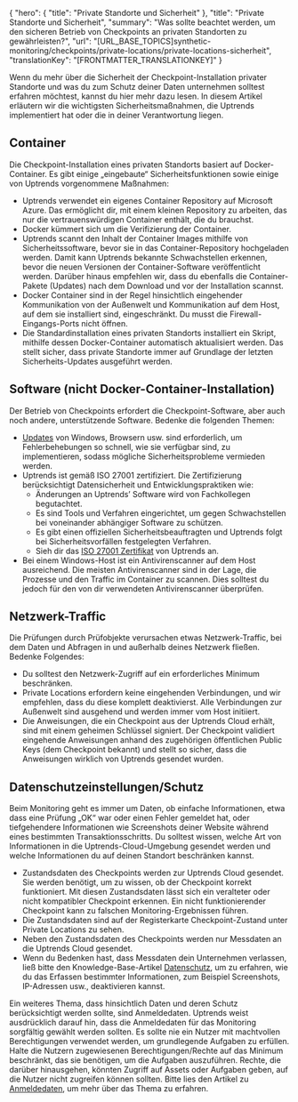 {
  "hero": {
    "title": "Private Standorte und Sicherheit"
  },
  "title": "Private Standorte und Sicherheit",
  "summary": "Was sollte beachtet werden, um den sicheren Betrieb von Checkpoints an privaten Standorten zu gewährleisten?",
  "url": "[URL_BASE_TOPICS]synthetic-monitoring/checkpoints/private-locations/private-locations-sicherheit",
  "translationKey": "[FRONTMATTER_TRANSLATIONKEY]"
}

Wenn du mehr über die Sicherheit der Checkpoint-Installation privater Standorte und was du zum Schutz deiner Daten unternehmen solltest erfahren möchtest, kannst du hier mehr dazu lesen. In diesem Artikel erläutern wir die wichtigsten Sicherheitsmaßnahmen, die Uptrends implementiert hat oder die in deiner Verantwortung liegen.

## Container 

Die Checkpoint-Installation eines privaten Standorts basiert auf Docker-Container. Es gibt einige „eingebaute“ Sicherheitsfunktionen sowie einige von Uptrends vorgenommene Maßnahmen:

- Uptrends verwendet ein eigenes Container Repository auf Microsoft Azure. Das ermöglicht dir, mit einem kleinen Repository zu arbeiten, das nur die vertrauenswürdigen Container enthält, die du brauchst.
- Docker kümmert sich um die Verifizierung der Container.
- Uptrends scannt den Inhalt der Container Images mithilfe von Sicherheitssoftware, bevor sie in das Container-Repository hochgeladen werden. Damit kann Uptrends bekannte Schwachstellen erkennen, bevor die neuen Versionen der Container-Software veröffentlicht werden. Darüber hinaus empfehlen wir, dass du ebenfalls die Container-Pakete (Updates) nach dem Download und vor der Installation scannst.
- Docker Container sind in der Regel hinsichtlich eingehender Kommunikation von der Außenwelt und Kommunikation auf dem Host, auf dem sie installiert sind, eingeschränkt. Du musst die Firewall-Eingangs-Ports nicht öffnen.
- Die Standardinstallation eines privaten Standorts installiert ein Skript, mithilfe dessen Docker-Container automatisch aktualisiert werden. Das stellt sicher, dass private Standorte immer auf Grundlage der letzten Sicherheits-Updates ausgeführt werden.

## Software (nicht Docker-Container-Installation)

Der Betrieb von Checkpoints erfordert die Checkpoint-Software, aber auch noch andere, unterstützende Software. Bedenke die folgenden Themen:

- [Updates]([LINK_URL_1]) von Windows, Browsern usw. sind erforderlich, um Fehlerbehebungen so schnell, wie sie verfügbar sind, zu implementieren, sodass mögliche Sicherheitsprobleme vermieden werden.
- Uptrends ist gemäß ISO 27001 zertifiziert. Die Zertifizierung berücksichtigt Datensicherheit und Entwicklungspraktiken wie:
  - Änderungen an Uptrends’ Software wird von Fachkollegen begutachtet.
  - Es sind Tools und Verfahren eingerichtet, um gegen Schwachstellen bei voneinander abhängiger Software zu schützen.
  - Es gibt einen offiziellen Sicherheitsbeauftragten und Uptrends folgt bei Sicherheitsvorfällen festgelegten Verfahren.
  - Sieh dir das [ISO 27001 Zertifikat]([LINK_URL_2]) von Uptrends an.
- Bei einem Windows-Host ist ein Antivirenscanner auf dem Host ausreichend. Die meisten Antivirenscanner sind in der Lage, die Prozesse und den Traffic im Container zu scannen. Dies solltest du jedoch für den von dir verwendeten Antivirenscanner überprüfen.

## Netzwerk-Traffic 

Die Prüfungen durch Prüfobjekte verursachen etwas Netzwerk-Traffic, bei dem Daten und Abfragen in und außerhalb deines Netzwerk fließen. Bedenke Folgendes:

- Du solltest den Netzwerk-Zugriff auf ein erforderliches Minimum beschränken.
- Private Locations erfordern keine eingehenden Verbindungen, und wir empfehlen, dass du diese komplett deaktivierst. Alle Verbindungen zur Außenwelt sind ausgehend und werden immer vom Host initiiert.
- Die Anweisungen, die ein Checkpoint aus der Uptrends Cloud erhält, sind mit einem geheimen Schlüssel signiert. Der Checkpoint validiert eingehende Anweisungen anhand des zugehörigen öffentlichen Public Keys (dem Checkpoint bekannt) und stellt so sicher, dass die Anweisungen wirklich von Uptrends gesendet wurden.

## Datenschutzeinstellungen/Schutz

Beim Monitoring geht es immer um Daten, ob einfache Informationen, etwa dass eine Prüfung „OK“ war oder einen Fehler gemeldet hat, oder tiefgehendere Informationen wie Screenshots deiner Website während eines bestimmten Transaktionsschritts. Du solltest wissen, welche Art von Informationen in die Uptrends-Cloud-Umgebung gesendet werden und welche Informationen du auf deinen Standort beschränken kannst.

- Zustandsdaten des Checkpoints werden zur Uptrends Cloud gesendet. Sie werden benötigt, um zu wissen, ob der Checkpoint korrekt funktioniert. Mit diesen Zustandsdaten lässt sich ein veralteter oder nicht kompatibler Checkpoint erkennen. Ein nicht funktionierender Checkpoint kann zu falschen Monitoring-Ergebnissen führen.
- Die Zustandsdaten sind auf der Registerkarte Checkpoint-Zustand unter Private Locations zu sehen.
- Neben den Zustandsdaten des Checkpoints werden nur Messdaten an die Uptrends Cloud gesendet.
- Wenn du Bedenken hast, dass Messdaten dein Unternehmen verlassen, ließ bitte den Knowledge-Base-Artikel [Datenschutz]([LINK_URL_3]), um zu erfahren, wie du das Erfassen bestimmter Informationen, zum Beispiel Screenshots, IP-Adressen usw., deaktivieren kannst.

Ein weiteres Thema, dass hinsichtlich Daten und deren Schutz berücksichtigt werden sollte, sind Anmeldedaten. Uptrends weist ausdrücklich darauf hin, dass die Anmeldedaten für das Monitoring sorgfältig gewählt werden sollten. Es sollte nie ein Nutzer mit machtvollen Berechtigungen verwendet werden, um grundlegende Aufgaben zu erfüllen. Halte die Nutzern zugewiesenen Berechtigungen/Rechte auf das Minimum beschränkt, das sie benötigen, um die Aufgaben auszuführen. Rechte, die darüber hinausgehen, könnten Zugriff auf Assets oder Aufgaben geben, auf die Nutzer nicht zugreifen können sollten. Bitte lies den Artikel zu [Anmeldedaten]([LINK_URL_4]), um mehr über das Thema zu erfahren.
